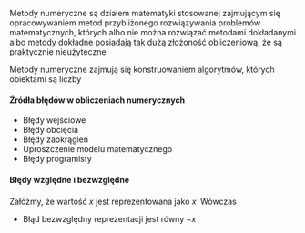 Metody numeryczne
są działem matematyki stosowanej zajmującym się opracowywaniem metod przybliżonego rozwiązywania problemów matematycznych, których albo nie można rozwiązać metodami dokładanymi albo metody dokładne posiadają tak dużą złożoność obliczeniową, że są praktycznie nieużyteczne

Metody numeryczne zajmują się konstruowaniem algorytmów, których obiektami są liczby

#### Źródła błędów w obliczeniach numerycznych
- Błędy wejściowe
- Błędy obcięcia
- Błędy zaokrągleń
- Uproszczenie modelu matematycznego
- Błędy programisty

#### Błędy względne i bezwzględne
Załóżmy, że wartość $x$ jest reprezentowana jako $x^~$ Wówczas
- Błąd bezwzględny reprezentacji jest równy $-x$


